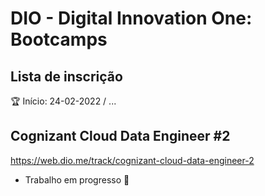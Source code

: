 # DIO - Digital Innovation One: Bootcamps

## Lista de inscrição

:trophy: Início: 24-02-2022 / ...

## Cognizant Cloud Data Engineer #2

https://web.dio.me/track/cognizant-cloud-data-engineer-2

- Trabalho em progresso :pencil:
